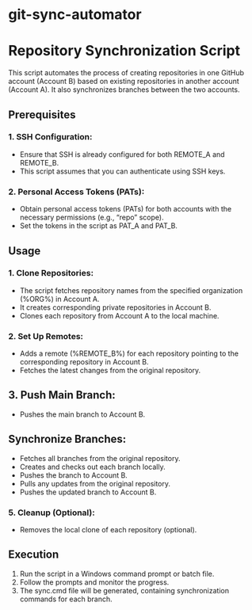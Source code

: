 # git-sync-automator
# Repository Synchronization Script
This script automates the process of creating repositories in one GitHub account (Account B) based on existing repositories in another account (Account A). It also synchronizes branches between the two accounts.

## Prerequisites
### 1. SSH Configuration:
- Ensure that SSH is already configured for both REMOTE_A and REMOTE_B.
- This script assumes that you can authenticate using SSH keys.
### 2. Personal Access Tokens (PATs):
- Obtain personal access tokens (PATs) for both accounts with the necessary permissions (e.g., “repo” scope).
- Set the tokens in the script as PAT_A and PAT_B.
## Usage
### 1. Clone Repositories:
- The script fetches repository names from the specified organization (%ORG%) in Account A.
- It creates corresponding private repositories in Account B.
- Clones each repository from Account A to the local machine.
### 2. Set Up Remotes:
- Adds a remote (%REMOTE_B%) for each repository pointing to the corresponding repository in Account B.
- Fetches the latest changes from the original repository.
## 3. Push Main Branch:
- Pushes the main branch to Account B.
## Synchronize Branches:
- Fetches all branches from the original repository.
- Creates and checks out each branch locally.
- Pushes the branch to Account B.
- Pulls any updates from the original repository.
- Pushes the updated branch to Account B.
### 5. Cleanup (Optional):
- Removes the local clone of each repository (optional).
## Execution
1. Run the script in a Windows command prompt or batch file.
2. Follow the prompts and monitor the progress.
3. The sync.cmd file will be generated, containing synchronization commands for each branch.
